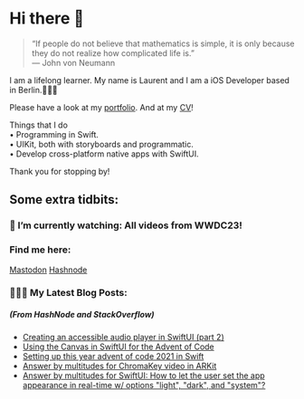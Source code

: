 # Hi there 👋

> “If people do not believe that mathematics is simple, it is only because they do not realize how complicated life is.”   
― John von Neumann

 
I am a lifelong learner. My name is Laurent and I am a iOS Developer based in Berlin.👨🏻‍💻   

Please have a look at my [portfolio](https://github.com/multitudes/portfolio/blob/master/README.md). 
And at my [CV](https://github.com/multitudes/multitudes.github.io/blob/master/images/cv/cv-for-ios-jun2023.pdf)!

Things that I do  
• Programming in Swift.  
• UIKit, both with storyboards and programmatic.  
• Develop cross-platform native apps with SwiftUI.  

Thank you for stopping by!

## Some extra tidbits:

### 🌱 I’m currently watching: All videos from WWDC23!

### Find me here:
<a rel="me" href="https://iosdev.space/@multitudes">Mastodon</a>
<a rel="me" href="[https://iosdev.space/@multitudes](https://laurentbrusa.hashnode.dev)">Hashnode</a>
###  👨🏻‍💻 My Latest Blog Posts:
##### (From HashNode and StackOverflow)
<!-- BLOG-POST-LIST:START -->
- [Creating an accessible audio player in SwiftUI &lpar;part 2&rpar;](https://laurentbrusa.hashnode.dev/creating-an-accessible-audio-player-in-swiftui-part-2)
- [Using the Canvas in SwiftUI for the Advent of Code](https://laurentbrusa.hashnode.dev/using-the-canvas-in-swiftui-for-the-advent-of-code)
- [Setting up this year advent of code 2021 in Swift](https://laurentbrusa.hashnode.dev/setting-up-this-year-advent-of-code-2021-in-swift)
- [Answer by multitudes for ChromaKey video in ARKit](https://stackoverflow.com/questions/49960262/chromakey-video-in-arkit/70110548#70110548)
- [Answer by multitudes for SwiftUI: How to let the user set the app appearance in real-time w/ options &quot;light&quot;, &quot;dark&quot;, and &quot;system&quot;?](https://stackoverflow.com/questions/65798263/swiftui-how-to-let-the-user-set-the-app-appearance-in-real-time-w-options-lig/69946169#69946169)
<!-- BLOG-POST-LIST:END -->

<!--

<script type="text/javascript" src="https://cdnjs.buymeacoffee.com/1.0.0/button.prod.min.js" data-name="bmc-button" data-slug="multitudes" data-color="#FFDD00" data-emoji=""  data-font="Cookie" data-text="Buy me a coffee" data-outline-color="#000000" data-font-color="#000000" data-coffee-color="#ffffff" ></script>

If you can't get enough of me I collected some more links [here](https://linktr.ee/LaurentBrusa)!
**multitudes/multitudes** is a ✨ _special_ ✨ repository because its `README.md` (this file) appears on your GitHub profile.

Here are some ideas to get you started:

- 🔭 I’m currently working on ...
- 🌱 I’m currently learning ...
- 👯 I’m looking to collaborate on ...
- 🤔 I’m looking for help with ...
- 💬 Ask me about ...
- 📫 How to reach me: ...
- 😄 Pronouns: ...
- ⚡ Fun fact: ...

<p align="center">
  <img src="" width="400"  title="Laurent on the bicycle">
</p>
-->
